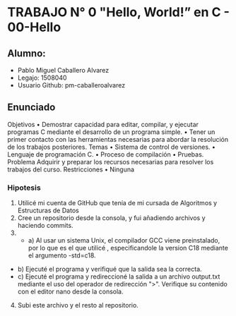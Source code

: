 # TRABAJO N° 0 "Hello, World!” en C - 00-Hello

## Alumno: 
* Pablo Miguel Caballero Alvarez 
* Legajo: 1508040
* Usuario Github: pm-caballeroalvarez
## Enunciado
 Objetivos
• Demostrar capacidad para editar, compilar, y ejecutar programas C mediante el desarrollo de un programa simple.
• Tener un primer contacto con las herramientas necesarias para abordar la resolución de los trabajos posteriores.
Temas
• Sistema de control de versiones.
• Lenguaje de programación C.
• Proceso de compilación
• Pruebas.
Problema
Adquirir y preparar los recursos necesarias para resolver los trabajos del curso. Restricciones
• Ninguna

### Hipotesis 
1. Utilicé mi cuenta de GitHub que tenía de mi cursada de Algoritmos y Estructuras de Datos
2. Cree un repositorio desde la consola, y fui añadiendo archivos y haciendo commits.
3. - a) Al usar un sistema Unix, el compilador GCC viene preinstalado, por lo que es el que utilicé , especificandole la version C18 mediante el argumento -std=c18. 
  - b) Ejecuté el programa y verifiqué que la salida sea la correcta.
  - c) Ejecuté el programa y redireccioné la salida a un archivo output.txt mediante el uso del operador de redirección ">". Verifique su contenido con el editor nano desde la consola.
4. Subi este archivo y el resto al repositorio.
